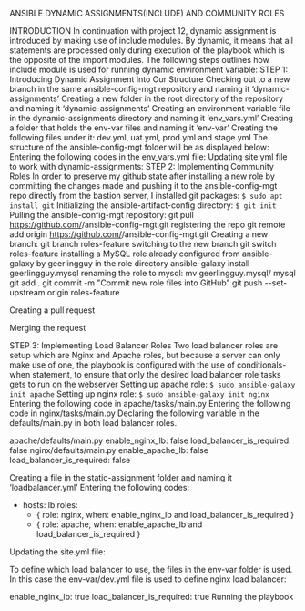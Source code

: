 ANSIBLE DYNAMIC ASSIGNMENTS(INCLUDE) AND COMMUNITY ROLES

INTRODUCTION
In continuation with project 12, dynamic assignment is introduced by making use of include modules. By dynamic, it means that all statements are processed only during execution of the playbook which is the opposite of the import modules.
The following steps outlines how include module is used for running dynamic environment variable:
STEP 1: Introducing Dynamic Assignment Into Our Structure
Checking out to a new branch in the same ansible-config-mgt repository and naming it ‘dynamic-assignments’
Creating a new folder in the root directory of the repository and naming it ‘dynamic-assignments’
Creating an environment variable file in the dynamic-assignments directory and naming it ‘env_vars.yml’
Creating a folder that holds the env-var files and naming it ‘env-var’
Creating the following files under it: dev.yml, uat.yml, prod.yml and stage.yml
The structure of the ansible-config-mgt folder will be as displayed below:
Entering the following codes in the env_vars.yml file:
Updating site.yml file to work with dynamic-assignments:
STEP 2: Implementing Community Roles
In order to preserve my github state after installing a new role by committing the changes made and pushing it to the ansible-config-mgt repo directly from the bastion server, I installed git packages: `$ sudo apt install git`
Initializing the ansible-artifact-config directory: `$ git init`
Pulling the ansible-config-mgt repository:
git pull https://github.com/<your-name>/ansible-config-mgt.git
registering the repo 
git remote add origin https://github.com/<your-name>/ansible-config-mgt.git
Creating a new branch:
git branch roles-feature
switching to the new branch
git switch roles-feature
installing a MySQL role already configured from ansible-galaxy by geerlingguy in the role directory
ansible-galaxy install geerlingguy.mysql
renaming the role to mysql:
mv geerlingguy.mysql/ mysql
git add .
git commit -m "Commit new role files into GitHub"
git push --set-upstream origin roles-feature

Creating a pull request

Merging the request

STEP 3: Implementing Load Balancer Roles
Two load balancer roles are setup which are Nginx and Apache roles, but because a server can only make use of one, the playbook is configured with the use of conditionals- when statement, to ensure that only the desired load balancer role tasks gets to run on the webserver 
Setting up apache role: `$ sudo ansible-galaxy init apache`
Setting up nginx role: `$ sudo ansible-galaxy init nginx`
Entering the following code in apache/tasks/main.py
Entering the following code in nginx/tasks/main.py
Declaring the following variable in the defaults/main.py in both load balancer roles.

apache/defaults/main.py
enable_nginx_lb: false
load_balancer_is_required: false
nginx/defaults/main.py
enable_apache_lb: false
load_balancer_is_required: false

Creating a file in the static-assignment folder and naming it ‘loadbalancer.yml’
Entering the following codes:
- hosts: lb
  roles:
    - { role: nginx, when: enable_nginx_lb and load_balancer_is_required }
    - { role: apache, when: enable_apache_lb and load_balancer_is_required }

Updating the site.yml file:

To define which load balancer to use, the files in the env-var folder is used. In this case the env-var/dev.yml file is used to define nginx load balancer:

enable_nginx_lb: true
load_balancer_is_required: true
Running the playbook
